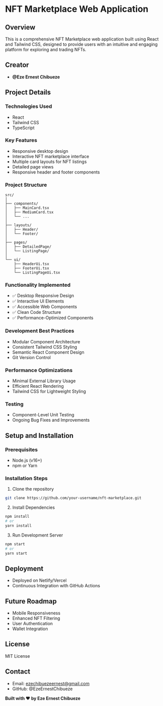 # NFT Marketplace Web Application

## Overview
This is a comprehensive NFT Marketplace web application built using React and Tailwind CSS, designed to provide users with an intuitive and engaging platform for exploring and trading NFTs.

## Creator
- **@Eze Ernest Chibueze**

## Project Details

### Technologies Used
- React
- Tailwind CSS
- TypeScript

### Key Features
- Responsive desktop design
- Interactive NFT marketplace interface
- Multiple card layouts for NFT listings
- Detailed page views
- Responsive header and footer components

### Project Structure
```
src/
│
├── components/
│   ├── MainCard.tsx
│   ├── MediumCard.tsx
│   └── ...
│
├── layouts/
│   ├── Header/
│   └── Footer/
│
├── pages/
│   ├── DetailedPage/
│   └── ListingPage/
│
└── ui/
    ├── HeaderUi.tsx
    ├── FooterUi.tsx
    └── ListingPageUi.tsx
```

### Functionality Implemented
- ✅ Desktop Responsive Design
- ✅ Interactive UI Elements
- ✅ Accessible Web Components
- ✅ Clean Code Structure
- ✅ Performance-Optimized Components

### Development Best Practices
- Modular Component Architecture
- Consistent Tailwind CSS Styling
- Semantic React Component Design
- Git Version Control

### Performance Optimizations
- Minimal External Library Usage
- Efficient React Rendering
- Tailwind CSS for Lightweight Styling

### Testing
- Component-Level Unit Testing
- Ongoing Bug Fixes and Improvements

## Setup and Installation

### Prerequisites
- Node.js (v16+)
- npm or Yarn

### Installation Steps
1. Clone the repository
```bash
git clone https://github.com/your-username/nft-marketplace.git
```

2. Install Dependencies
```bash
npm install
# or
yarn install
```

3. Run Development Server
```bash
npm start
# or
yarn start
```

## Deployment
- Deployed on Netlify/Vercel
- Continuous Integration with GitHub Actions

## Future Roadmap
- Mobile Responsiveness
- Enhanced NFT Filtering
- User Authentication
- Wallet Integration

## License
MIT License

## Contact
- Email: ezechibuezeernest@gmail.com
- GitHub: @EzeErnestChibueze

**Built with ❤️ by Eze Ernest Chibueze**